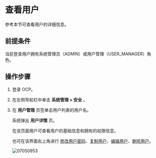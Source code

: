 # 查看用户

参考本节可查看用户的详细信息。

## 前提条件

当前登录用户拥有系统管理员（ADMIN）或用户管理（USER_MANAGER）角色。

## 操作步骤

1. 登录 OCP。

2. 在左侧导航栏中单击 **系统管理 \> 安全** 。

3. 在 **用户管理** 页签单击用户列表的用户名。

   系统弹出 **用户详情** 页。

   在该页面用户可查看用户的基础信息和拥有的权限信息。

   也可在该界面右上角进行 [修改用户密码](../1000.system-management-features/900.change-user-password.md)、[复制用户](../1000.system-management-features/800.copy-user.md)、[编辑用户](../1000.system-management-features/700.edit-a-user.md)、[删除用户](../1000.system-management-features/1000.delete-a-user.md)。

   ![07050953](https://obbusiness-private.oss-cn-shanghai.aliyuncs.com/doc/img/ocp/401/%E6%9F%A5%E7%9C%8B%E7%94%A8%E6%88%B71.png)
